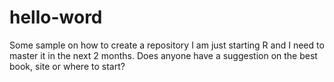 # hello-word
Some sample on how to create a repository
I am just starting R and I need to master it in the next 2 months.
Does anyone have a suggestion on the best book, site or where to start?

